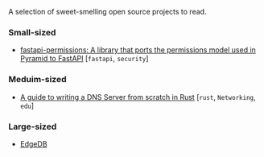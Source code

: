 A selection of sweet-smelling open source projects to read.

### Small-sized

- [fastapi-permissions: A library that ports the permissions model used in Pyramid to FastAPI](https://github.com/holgi/fastapi-permissions)
  [`fastapi`, `security`]

### Meduim-sized

- [A guide to writing a DNS Server from scratch in Rust](https://github.com/EmilHernvall/dnsguide)
  [`rust`, `Networking`, `edu`]

### Large-sized

- [EdgeDB](https://github.com/edgedb/edgedb)
